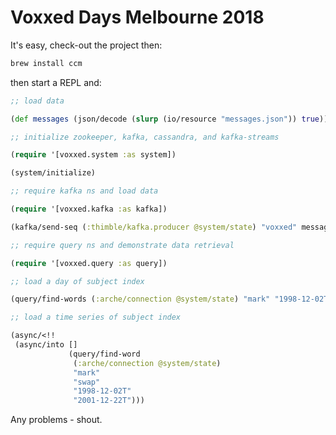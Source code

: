 # Voxxed Days Melbourne 2018


It's easy, check-out the project then:

```bash
brew install ccm
```

then start a REPL and:

```clojure
;; load data

(def messages (json/decode (slurp (io/resource "messages.json")) true))

;; initialize zookeeper, kafka, cassandra, and kafka-streams

(require '[voxxed.system :as system])

(system/initialize)

;; require kafka ns and load data

(require '[voxxed.kafka :as kafka])

(kafka/send-seq (:thimble/kafka.producer @system/state) "voxxed" messages)

;; require query ns and demonstrate data retrieval

(require '[voxxed.query :as query])

;; load a day of subject index

(query/find-words (:arche/connection @system/state) "mark" "1998-12-02T")

;; load a time series of subject index

(async/<!!
 (async/into []
             (query/find-word
              (:arche/connection @system/state)
              "mark"
              "swap"
              "1998-12-02T"
              "2001-12-22T")))
```

Any problems - shout.
